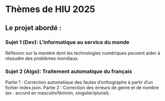 # Thèmes de HIU 2025 

## Le projet abordé :

### Sujet 1 (Dev): L’informatique au service du monde

Réflexion sur la manière dont les technologies numériques peuvent aider à résoudre des problèmes mondiaux.

### Sujet 2 (Algo): Traitement automatique du français

Partie 1 : Correction automatique des fautes d’orthographe à partir d’un fichier index.json.
Partie 2 : Correction des erreurs de genre et de nombre (ex : accord en masculin/féminin, singulier/pluriel).


